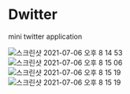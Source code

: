 
# Dwitter
mini twitter application

![스크린샷 2021-07-06 오후 8 14 53](https://user-images.githubusercontent.com/62753490/124591365-2d843880-de97-11eb-8a86-23e4515c8b36.png)
<br/>
![스크린샷 2021-07-06 오후 8 15 06](https://user-images.githubusercontent.com/62753490/124591374-2fe69280-de97-11eb-9f52-7d9b1efdc593.png)
<br/>
![스크린샷 2021-07-06 오후 8 15 19](https://user-images.githubusercontent.com/62753490/124591492-4e4c8e00-de97-11eb-9ab4-2cd769a14057.png)
<br/>
![스크린샷 2021-07-06 오후 8 15 19](https://user-images.githubusercontent.com/62753490/124591377-307f2900-de97-11eb-97d3-bfc5f9ff8eb7.png)
